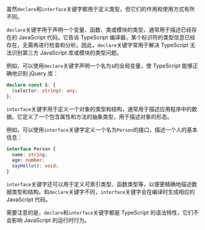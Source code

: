 虽然`declare`和`interface`关键字都用于定义类型，但它们的作用和使用方式有所不同。

`declare`关键字用于声明一个变量、函数、类或模块的类型，通常用于描述已经存在的 JavaScript 代码。它告诉 TypeScript 编译器，某个标识符的类型信息已经存在，无需再进行检查和分析。因此，`declare`关键字常用于解决 TypeScript 无法识别第三方 JavaScript 库或模块的类型问题。

例如，可以使用`declare`关键字声明一个名为`$`的全局变量，使 TypeScript 能够正确地识别 jQuery 库：

```typescript
declare const $: {
  (selector: string): any;
};
```

`interface`关键字用于定义一个对象的类型和结构，通常用于描述应用程序中的数据。它定义了一个包含属性和方法的抽象类型，用于描述对象的形态。

例如，可以使用`interface`关键字定义一个名为`Person`的接口，描述一个人的基本信息：

```typescript
interface Person {
  name: string;
  age: number;
  sayHello(): void;
}
```

`interface`关键字还可以用于定义可索引类型、函数类型等，以便更精确地描述数据类型和结构。和`declare`关键字不同，`interface`关键字会在编译时生成相应的 JavaScript 代码。

需要注意的是，`declare`和`interface`关键字都是 TypeScript 的语法特性，它们不会影响 JavaScript 的运行时行为。